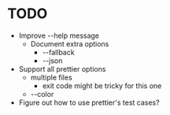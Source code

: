 # TODO

* Improve --help message
  * Document extra options
    * --fallback
    * --json
* Support all prettier options
  * multiple files
    * exit code might be tricky for this one
  * --color
* Figure out how to use prettier's test cases?
